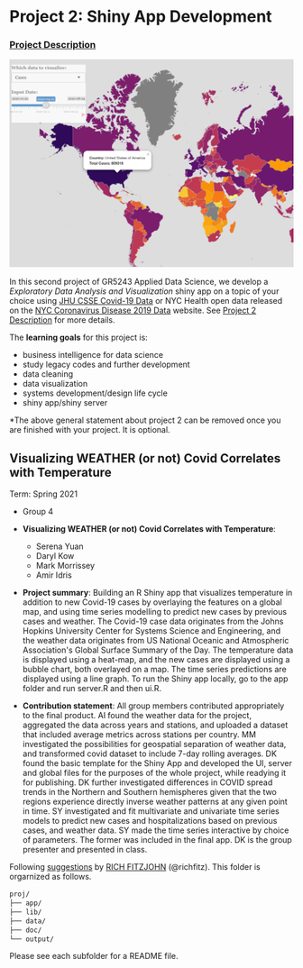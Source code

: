 # Project 2: Shiny App Development

### [Project Description](doc/project2_desc.md)

![screenshot](doc/figs/map.jpg)

In this second project of GR5243 Applied Data Science, we develop a *Exploratory Data Analysis and Visualization* shiny app on a topic of your choice using [JHU CSSE Covid-19 Data](https://github.com/CSSEGISandData/COVID-19) or NYC Health open data released on the [NYC Coronavirus Disease 2019 Data](https://github.com/nychealth/coronavirus-data) website. See [Project 2 Description](doc/project2_desc.md) for more details.  

The **learning goals** for this project is:

- business intelligence for data science
- study legacy codes and further development
- data cleaning
- data visualization
- systems development/design life cycle
- shiny app/shiny server

*The above general statement about project 2 can be removed once you are finished with your project. It is optional.

## Visualizing WEATHER (or not) Covid Correlates with Temperature
Term: Spring 2021

+ Group 4
+ **Visualizing WEATHER (or not) Covid Correlates with Temperature**:
	+ Serena Yuan
	+ Daryl Kow
	+ Mark Morrissey
	+ Amir Idris

+ **Project summary**: Building an R Shiny app that visualizes temperature in addition to new Covid-19 cases by overlaying the features on a global map, and using time series modelling to predict new cases by previous cases and weather. The Covid-19 case data originates from the Johns Hopkins University Center for Systems Science and Engineering, and the weather data originates from US National Oceanic and Atmospheric Association's Global Surface Summary of the Day. The temperature data is displayed using a heat-map, and the new cases are displayed using a bubble chart, both overlayed on a map. The time series predictions are displayed using a line graph. To run the Shiny app locally, go to the app folder and run server.R and then ui.R. 

+ **Contribution statement**: All group members contributed appropriately to the final product. AI found the weather data for the project, aggregated the data across years and stations, and uploaded a dataset that included average metrics across stations per country. MM investigated the possibilities for geospatial separation of weather data, and transformed covid dataset to include 7-day rolling averages. DK found the basic template for the Shiny App and developed the UI, server and global files for the purposes of the whole project, while readying it for publishing. DK further investigated differences in COVID spread trends in the Northern and Southern hemispheres given that the two regions experience directly inverse weather patterns at any given point in time. SY investigated and fit multivariate and univariate time series models to predict new cases and hospitalizations based on previous cases, and weather data. SY made the time series interactive by choice of parameters. The former was included in the final app. DK is the group presenter and presented in class.  

Following [suggestions](http://nicercode.github.io/blog/2013-04-05-projects/) by [RICH FITZJOHN](http://nicercode.github.io/about/#Team) (@richfitz). This folder is orgarnized as follows.

```
proj/
├── app/
├── lib/
├── data/
├── doc/
└── output/
```

Please see each subfolder for a README file.

